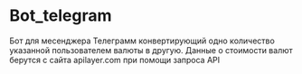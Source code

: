 # Bot_telegram
Бот для месенджера Телеграмм конвертирующий одно количество указанной пользователем валюты в другую. 
Данные о стоимости валют берутся с сайта apilayer.com при помощи запроса API
